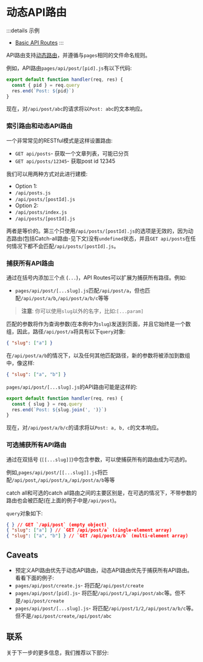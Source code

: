 # 动态API路由

:::details 示例
- [Basic API Routes](https://github.com/vercel/next.js/tree/canary/examples/api-routes)
:::

API路由支持[动态路由](/guide/routing/dynamic-routes)，并遵循与`pages`相同的文件命名规则。

例如，API路由`pages/api/post/[pid].js`有以下代码:

```js
export default function handler(req, res) {
  const { pid } = req.query
  res.end(`Post: ${pid}`)
}
```

现在，对`/api/post/abc`的请求将以`Post: abc`的文本响应。

### 索引路由和动态API路由

一个非常常见的RESTful模式是这样设置路由:

- `GET api/posts`- 获取一个文章列表，可能已分页
- `GET api/posts/12345`- 获取post id 12345

我们可以用两种方式对此进行建模:

- Option 1:
- `/api/posts.js`
- `/api/posts/[postId].js`
- Option 2:
- `/api/posts/index.js`
- `/api/posts/[postId].js`

两者是等价的。第三个只使用`/api/posts/[postId].js`的选项是无效的，因为动态路由(包括Catch-all路由-见下文)没有`undefined`状态，并且`GET api/posts`在任何情况下都不会匹配`/api/posts/[postId].js`。

### 捕获所有API路由

通过在括号内添加三个点 (`...`)，API Routes可以扩展为捕获所有路径。例如:

- `pages/api/post/[...slug].js`匹配`/api/post/a`，但也匹配`/api/post/a/b`,`/api/post/a/b/c`等等

> **注意**: 你可以使用`slug`以外的名字，比如:`[...param]`

匹配的参数将作为查询参数(在本例中为`slug`)发送到页面，并且它始终是一个数组，因此，路径`/api/post/a`将具有以下`query`对象:

```json
{ "slug": ["a"] }
```

在`/api/post/a/b`的情况下，以及任何其他匹配路径，新的参数将被添加到数组中，像这样:

```json
{ "slug": ["a", "b"] }
```

`pages/api/post/[...slug].js`的API路由可能是这样的:

```js
export default function handler(req, res) {
  const { slug } = req.query
  res.end(`Post: ${slug.join(', ')}`)
}
```

现在，对`/api/post/a/b/c`的请求将以`Post: a, b, c`的文本响应。

### 可选捕获所有API路由

通过在双括号 (`[[...slug]]`)中包含参数，可以使捕获所有的路由成为可选的。

例如,`pages/api/post/[[...slug]].js`将匹配`/api/post`,`/api/post/a`,`/api/post/a/b`等等

catch all和可选的catch all路由之间的主要区别是，在可选的情况下，不带参数的路由也会被匹配(在上面的例子中是`/api/post`)。

`query`对象如下:

```json
{ } // GET `/api/post` (empty object)
{ "slug": ["a"] } // `GET /api/post/a` (single-element array)
{ "slug": ["a", "b"] } // `GET /api/post/a/b` (multi-element array)
```

## Caveats

- 预定义API路由优先于动态API路由，动态API路由优先于捕获所有API路由。看看下面的例子:
- `pages/api/post/create.js`- 将匹配`/api/post/create`
- `pages/api/post/[pid].js`- 将匹配`/api/post/1`,`/api/post/abc`等。但不是`/api/post/create`
- `pages/api/post/[...slug].js`- 将匹配`/api/post/1/2`,`/api/post/a/b/c`等。但不是`/api/post/create`,`/api/post/abc`

##  联系

关于下一步的更多信息，我们推荐以下部分:


